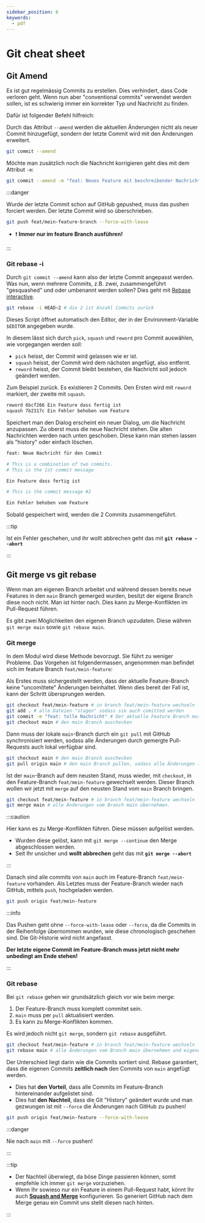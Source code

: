 ```yaml
---
sidebar_position: 6
keywords:
  - pdf
---
```


# Git cheat sheet

## Git Amend

Es ist gut regelmässig Commits zu erstellen. Dies verhindert, dass Code verloren
geht. Wenn nun aber "conventional commits" verwendet werden sollen, ist es
schwierig immer ein korrekter Typ und Nachricht zu finden.

Dafür ist folgender Befehl hilfreich:

Durch das Attribut `--amend` werden die aktuellen Änderungen nicht als neuer
Commit hinzugefügt, sondern der letzte Commit wird mit den Änderungen erweitert.

```bash
git commit --amend
```

Möchte man zusätzlich noch die Nachricht korrigieren geht dies mit dem Attribut
`-m`:

```bash
git commit --amend -m "feat: Neues Feature mit beschreibender Nachricht"`
```

:::danger

Wurde der letzte Commit schon auf GitHub gepushed, muss das pushen forciert
werden. Der letzte Commit wird so überschrieben.

```bash
git push feat/mein-feature-branch --force-with-lease
```

- :exclamation: **Immer nur im feature Branch ausführen!**

:::

### Git rebase -i

Durch `git commit --amend` kann also der letzte Commit angepasst werden. Was
nun, wenn mehrere Commits, z.B. zwei, zusammengeführt "gesquashed" und oder
umbenannt werden sollen? Dies geht mit
[Rebase interactive](https://about.gitlab.com/de-de/blog/keep-git-history-clean-with-interactive-rebase/).

```bash
git rebase -i HEAD~2 # die 2 ist Anzahl Commits zurück
```

Dieses Script öffnet automatisch den Editor, der in der Environment-Variable
`$EDITOR` angegeben wurde.

In diesem lässt sich durch `pick`, `squash` und `reword` pro Commit auswählen,
wie vorgegangen werden soll:

- `pick` heisst, der Commit wird gelassen wie er ist.
- `squash` heisst, der Commit wird dem nächsten angefügt, also entfernt.
- `reword` heisst, der Commit bleibt bestehen, die Nachricht soll jedoch
  geändert werden.

Zum Beispiel zurück. Es existieren 2 Commits. Den Ersten wird mit `reword`
markiert, der zweite mit `squash`.

```bash
reword 6bcf266 Ein Feature dass fertig ist
squash 7b2317c Ein Fehler behoben vom Feature
```

Speichert man den Dialog erscheint ein neuer Dialog, um die Nachricht
anzupassen. Zu oberst muss die neue Nachricht stehen. Die alten Nachrichten
werden nach unten geschoben. Diese kann man stehen lassen als "history" oder
einfach löschen.

```bash
feat: Neue Nachricht für den Commit

# This is a combination of two commits.
# This is the 1st commit message

Ein Feature dass fertig ist

# This is the commit message #2

Ein Fehler behoben vom Feature
```

Sobald gespeichert wird, werden die 2 Commits zusammengeführt.

:::tip

Ist ein Fehler geschehen, und ihr wollt abbrechen geht das mit
**`git rebase --abort`**

:::

## Git merge vs git rebase

Wenn man am eigenen Branch arbeitet und während dessen bereits neue Features in
den `main` Branch gemerged wurden, besitzt der eigene Branch diese noch nicht.
Man ist hinter nach. Dies kann zu Merge-Konflikten im Pull-Request führen.

Es gibt zwei Möglichkeiten den eigenen Branch upzudaten. Diese währen
`git merge main` sowie `git rebase main`.

### Git merge

In dem Modul wird diese Methode bevorzugt. Sie führt zu weniger Probleme. Das
Vorgehen ist folgendermassen, angenommen man befindet sich im feature Branch
`feat/mein-feature`:

Als Erstes muss sichergestellt werden, dass der aktuelle Feature-Branch keine
"uncomittete" Änderungen beinhaltet. Wenn dies bereit der Fall ist, kann der
Schritt übersprungen werden.

```bash
git checkout feat/mein-feature # in branch feat/mein-feature wechseln
git add . # alle Dateien "stagen" sodass sie auch comitted werden
git commit -m "feat: tolle Nachricht" # Der aktuelle Feature Branch muss alles committed haben
git checkout main # den main Branch auschecken
```

Dann muss der lokale `main`-Branch durch ein `git pull` mit GitHub
synchronisiert werden, sodass alle Änderungen durch gemergte Pull-Requests auch
lokal verfügbar sind.

```bash
git checkout main # den main Branch auschecken
git pull origin main # den main Branch pullen, sodass alle Änderungen lokal vorhanden sind
```

Ist der `main`-Branch auf dem neusten Stand, muss wieder, mit `checkout`, in den
Feature-Branch `feat/mein-feature` gewechselt werden. Dieser Branch wollen wir
jetzt mit `merge` auf den neusten Stand vom `main` Branch bringen.

```bash
git checkout feat/mein-feature # in branch feat/mein-feature wechseln
git merge main # alle Änderungen vom Branch main übernehmen.
```

:::caution

Hier kann es zu Merge-Konflikten führen. Diese müssen aufgelöst werden.

- Wurden diese gelöst, kann mit `git merge --continue` den Merge abgeschlossen
  werden.
- Seit Ihr unsicher und **wollt abbrechen** geht das mit **`git merge --abort`**

:::

Danach sind alle commits von `main` auch im Feature-Branch `feat/mein-feature`
vorhanden. Als Letztes muss der Feature-Branch wieder nach GitHub, mittels
`push`, hochgeladen werden.

```bash
git push origin feat/mein-feature
```

:::info

Das Pushen geht ohne `--force-with-lease` oder `--force`, da die Commits in der
Reihenfolge übernommen wurden, wie diese chronologisch geschehen sind. Die
Git-Historie wird nicht angefasst.

**Der letzte eigene Commit im Feature-Branch muss jetzt nicht mehr unbedingt am
Ende stehen!**

:::

### Git rebase

Bei `git rebase` gehen wir grundsätzlich gleich vor wie beim merge:

1. Der Feature-Branch muss komplett commitet sein.
2. `main` muss per `pull` aktualisiert werden.
3. Es kann zu Merge-Konflikten kommen.

Es wird jedoch nicht `git merge`, sondern `git rebase` ausgeführt.

```bash
git checkout feat/mein-feature # in branch feat/mein-feature wechseln
git rebase main # alle Änderungen vom Branch main übernehmen und eigene hinten anstellen
```

Der Unterschied liegt darin wie die Commits sortiert sind. Rebase garantiert,
dass die eigenen Commits **zeitlich nach** den Commits von `main` angefügt
werden.

- Dies hat **den Vorteil**, dass alle Commits im Feature-Branch hintereinander
  aufgelistet sind.
- Dies hat **den Nachteil**, dass die Git "History" geändert wurde und man
  gezwungen ist mit `--force` die Änderungen nach GitHub zu pushen!

```bash
git push origin feat/mein-feature --force-with-lease
```

:::danger

Nie nach `main` mit `--force` pushen!

:::

:::tip

- Der Nachteil überwiegt, da böse Dinge passieren können, somit empfehle ich
  immer `git merge` vorzuziehen.
- Wenn Ihr sowieso nur ein Feature in einem Pull-Request habt, könnt Ihr auch
  **[Squash and Merge](https://docs.github.com/en/repositories/configuring-branches-and-merges-in-your-repository/configuring-pull-request-merges/about-merge-methods-on-github#squashing-your-merge-commits)**
  konfigurieren. So generiert GitHub nach dem Merge genau ein Commit uns stellt
  diesen nach hinten.

:::
